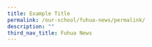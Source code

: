 ```yaml
---
title: Example Title
permalink: /our-school/fuhua-news/permalink/
description: ""
third_nav_title: Fuhua News
---
```


